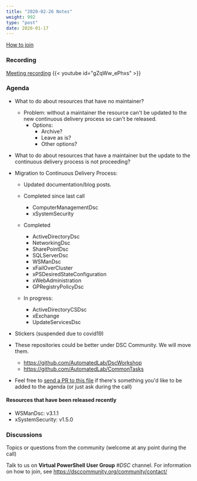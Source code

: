 ```yaml
---
title: "2020-02-26 Notes"
weight: 992
type: "post"
date: 2020-01-17
---
```


[How to join](..)

### Recording

[Meeting recording](https://youtu.be/gZqWw_ePhxs)
{{< youtube id="gZqWw_ePhxs" >}}

### Agenda

- What to do about resources that have no maintainer?
  - Problem: without a maintainer the resource can't be updated to
    the new continuous delivery process so can't be released.
    - Options:
      - Archive?
      - Leave as is?
      - Other options?

- What to do about resources that have a maintainer but the update
  to the continuous delivery process is not proceeding?

- Migration to Continuous Delivery Process:
  - Updated documentation/blog posts.
  - Completed since last call
    - ComputerManagementDsc
    - xSystemSecurity

  - Completed
    - ActiveDirectoryDsc
    - NetworkingDsc
    - SharePointDsc
    - SQLServerDsc
    - WSManDsc
    - xFailOverCluster
    - xPSDesiredStateConfiguration
    - xWebAdministration
    - GPRegistryPolicyDsc

  - In progress:
    - ActiveDirectoryCSDsc
    - xExchange
    - UpdateServicesDsc

- Stickers (suspended due to covid19)

- These repositories could be better under DSC Community. We will move them.
  - https://github.com/AutomatedLab/DscWorkshop
  - https://github.com/AutomatedLab/CommonTasks

- Feel free to [send a PR to this file](https://github.com/dsccommunity/dsccommunity.org/blob/master/content/community_calls/next_call.en.md)
  if there's something you'd like to be added to the agenda (or just ask
  during the call)

#### Resources that have been released recently

- WSManDsc: v3.1.1
- xSystemSecurity: v1.5.0

### Discussions

Topics or questions from the community (welcome at any point during the call)

Talk to us on **Virtual PowerShell User Group** _#DSC_ channel.
For information on how to join, see https://dsccommunity.org/community/contact/